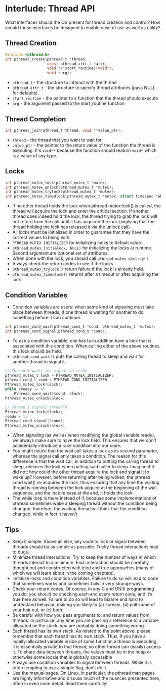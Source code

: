 # Interlude: Thread API

What interfaces should the OS present for thread creation and control?
How should these interfaces be designed to enable ease of use as well as
utility?

## Thread Creation

```c
#include <pthread.h>
int pthread_create(pthread_t *thread,
                   const pthread_attr_t *attr,
                   void *(*start_routine)(void*),
                   void *arg);
```

- `pthread_t` - the structure to interact with the thread
- `pthread_attr_t` - the structure to specify thread attributes (pass NULL for defaults)
- `start_routine` - the pointer to a function that the thread should execute
- `arg` - the argument passed to the start_routine function

## Thread Completion

```c
int pthread_join(pthread_t thread, void **value_ptr);
```

- `thread` - the thread that you want to wait for
- `value_ptr` - the pointer to the return value of the function the thread is executing. It's `void**`
  because the function should reaturn `void*` which is a value of any type.

## Locks

```c
int pthread_mutex_lock(pthread_mutex_t *mutex);
int pthread_mutex_unlock(pthread_mutex_t *mutex);
int pthread_mutex_trylock(pthread_mutex_t *mutex);
int pthread_mutex_timedlock(pthread_mutex_t *mutex, struct timespec *abs_timeout);
```

- If no other thread holds the lock when pthread mutex lock() is called, the thread will acquire the lock and enter the critical section. If another thread does indeed hold the lock, the thread trying to grab the lock will not return from the call until it has acquired the lock (implying that the thread holding the lock has released it via the unlock call).
- All locks must be initialized in order to guarantee that they have the correct values to being with.
- `PTHREAD MUTEX INITIALIZER` for initializing locks to default value.
- `pthread_mutex_init(&lock, NULL)` for initializing the locks at runtime. Second argument are optional set of attributes.
- When done with the lock, you should call `pthread mutex destroy()`.
- Always check the return codes to see if the locks
- `pthread_mutex_trylock()` return failure if the lock is already held.
- `pthread_mutex_timedlock()` returns after a timeout or after acquiring the lock

## Condition Variables

- Condition variables are useful when some kind of signaling must take place between threads, if one thread is waiting for another to do something before it can continue.

```c
int pthread_cond_wait(pthread_cond_t *cond, pthread_mutex_t *mutex);
int pthread_cond_signal(pthread_cond_t *cond);
```

- To use a condition variable, one has to in addition have a lock that is associated with this condition. When calling either of the above routines, this lock should be held.
- `pthread_cond_wait()` puts the calling thread to sleep and wait for another thread to signal it.

```c
// Thread 0 waits for signal on ready
pthread_mutex_t lock = PTHREAD_MUTEX_INITIALIZER;
pthread_cond_t cond = PTHREAD_COND_INITIALIZER;
Pthread_mutex_lock(&lock);
while (ready == 0)
    Pthread_cond_wait(&cond, &lock);
Pthread_mutex_unlock(&lock);
```

```c
// Thread 1 signals thread 0
Pthread_mutex_lock(&lock);
ready = 1;
Pthread_cond_signal(&cond);
Pthread_mutex_unlock(&lock);
```

- When signaling (as well as when modifying the global variable ready), we always make sure to have the lock held. This ensures that we don’t accidentally introduce a race condition into our code.
- You might notice that the wait call takes a lock as its second parameter, whereas the signal call only takes a condition. The reason for this difference is that the wait call, in addition to putting the calling thread to sleep, releases the lock when putting said caller to sleep. Imagine if it did not: how could the other thread acquire the lock and signal it to wake up? However, before returning after being woken, the pthread cond wait() re-acquires the lock, thus ensuring that any time the waiting thread is running between the lock acquire at the beginning of the wait sequence, and the lock release at the end, it holds the lock.
- The while loop is there instead of if, because some implementations of pthread sometimes wake a sleeping thread without the condition being changed, therefore, the waiting thread will think that the condition changed, while in fact it haven't

## Tips

- Keep it simple. Above all else, any code to lock or signal between threads should be as simple as possible. Tricky thread interactions lead to bugs.
- Minimize thread interactions. Try to keep the number of ways in which threads interact to a minimum. Each interaction should be carefully thought out and constructed with tried and true approaches (many of which we will learn about in the coming chapters).
- Initialize locks and condition variables. Failure to do so will lead to code that sometimes works and sometimes fails in very strange ways.
- Check your return codes. Of course, in any C and UNIX programming you do, you should be checking each and every return code, and it’s true here as well. Failure to do so will lead to bizarre and hard to understand behavior, making you likely to (a) scream, (b) pull some of your hair out, or (c) both.
- Be careful with how you pass arguments to, and return values from, threads. In particular, any time you are passing a reference to a variable allocated on the stack, you are probably doing something wrong.
- Each thread has its own stack. As related to the point above, please remember that each thread has its own stack. Thus, if you have a locally-allocated variable inside of some function a thread is executing, it is essentially private to that thread; no other thread can (easily) access it. To share data between threads, the values must be in the heap or otherwise some locale that is globally accessible
- Always use condition variables to signal between threads. While it is often tempting to use a simple flag, don’t do it.
- Use the manual pages. On Linux, in particular, the pthread man pages are highly informative and discuss much of the nuances presented here, often in even more detail. Read them carefully!
